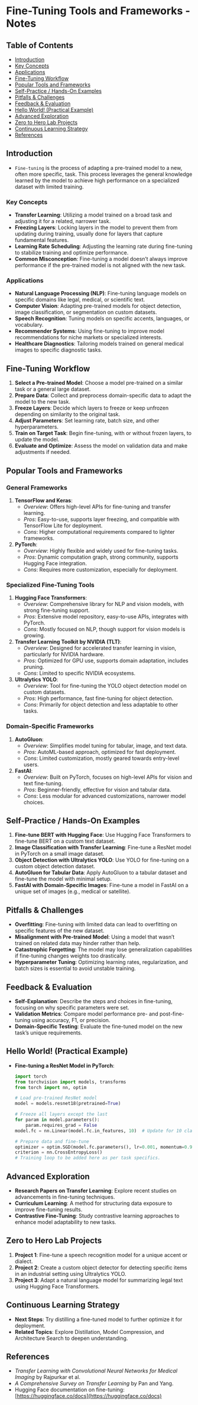 # Fine-Tuning Tools and Frameworks - Notes

## Table of Contents
  - [Introduction](#introduction)
  - [Key Concepts](#key-concepts)
  - [Applications](#applications)
  - [Fine-Tuning Workflow](#fine-tuning-workflow)
  - [Popular Tools and Frameworks](#popular-tools-and-frameworks)
  - [Self-Practice / Hands-On Examples](#self-practice--hands-on-examples)
  - [Pitfalls & Challenges](#pitfalls--challenges)
  - [Feedback & Evaluation](#feedback--evaluation)
  - [Hello World! (Practical Example)](#hello-world-practical-example)
  - [Advanced Exploration](#advanced-exploration)
  - [Zero to Hero Lab Projects](#zero-to-hero-lab-projects)
  - [Continuous Learning Strategy](#continuous-learning-strategy)
  - [References](#references)

## Introduction
- `Fine-tuning` is the process of adapting a pre-trained model to a new, often more specific, task. This process leverages the general knowledge learned by the model to achieve high performance on a specialized dataset with limited training.

### Key Concepts
- **Transfer Learning**: Utilizing a model trained on a broad task and adjusting it for a related, narrower task.
- **Freezing Layers**: Locking layers in the model to prevent them from updating during training, usually done for layers that capture fundamental features.
- **Learning Rate Scheduling**: Adjusting the learning rate during fine-tuning to stabilize training and optimize performance.
- **Common Misconception**: Fine-tuning a model doesn’t always improve performance if the pre-trained model is not aligned with the new task.

### Applications
- **Natural Language Processing (NLP)**: Fine-tuning language models on specific domains like legal, medical, or scientific text.
- **Computer Vision**: Adapting pre-trained models for object detection, image classification, or segmentation on custom datasets.
- **Speech Recognition**: Tuning models on specific accents, languages, or vocabulary.
- **Recommender Systems**: Using fine-tuning to improve model recommendations for niche markets or specialized interests.
- **Healthcare Diagnostics**: Tailoring models trained on general medical images to specific diagnostic tasks.

## Fine-Tuning Workflow
1. **Select a Pre-trained Model**: Choose a model pre-trained on a similar task or a general large dataset.
2. **Prepare Data**: Collect and preprocess domain-specific data to adapt the model to the new task.
3. **Freeze Layers**: Decide which layers to freeze or keep unfrozen depending on similarity to the original task.
4. **Adjust Parameters**: Set learning rate, batch size, and other hyperparameters.
5. **Train on Target Task**: Begin fine-tuning, with or without frozen layers, to update the model.
6. **Evaluate and Optimize**: Assess the model on validation data and make adjustments if needed.

## Popular Tools and Frameworks

### General Frameworks
1. **TensorFlow and Keras**:
   - *Overview*: Offers high-level APIs for fine-tuning and transfer learning.
   - *Pros*: Easy-to-use, supports layer freezing, and compatible with TensorFlow Lite for deployment.
   - *Cons*: Higher computational requirements compared to lighter frameworks.
2. **PyTorch**:
   - *Overview*: Highly flexible and widely used for fine-tuning tasks.
   - *Pros*: Dynamic computation graph, strong community, supports Hugging Face integration.
   - *Cons*: Requires more customization, especially for deployment.

### Specialized Fine-Tuning Tools
1. **Hugging Face Transformers**:
   - *Overview*: Comprehensive library for NLP and vision models, with strong fine-tuning support.
   - *Pros*: Extensive model repository, easy-to-use APIs, integrates with PyTorch.
   - *Cons*: Mostly focused on NLP, though support for vision models is growing.
2. **Transfer Learning Toolkit by NVIDIA (TLT)**:
   - *Overview*: Designed for accelerated transfer learning in vision, particularly for NVIDIA hardware.
   - *Pros*: Optimized for GPU use, supports domain adaptation, includes pruning.
   - *Cons*: Limited to specific NVIDIA ecosystems.
3. **Ultralytics YOLO**:
   - *Overview*: Tool for fine-tuning the YOLO object detection model on custom datasets.
   - *Pros*: High performance, fast fine-tuning for object detection.
   - *Cons*: Primarily for object detection and less adaptable to other tasks.

### Domain-Specific Frameworks
1. **AutoGluon**:
   - *Overview*: Simplifies model tuning for tabular, image, and text data.
   - *Pros*: AutoML-based approach, optimized for fast deployment.
   - *Cons*: Limited customization, mostly geared towards entry-level users.
2. **FastAI**:
   - *Overview*: Built on PyTorch, focuses on high-level APIs for vision and text fine-tuning.
   - *Pros*: Beginner-friendly, effective for vision and tabular data.
   - *Cons*: Less modular for advanced customizations, narrower model choices.

## Self-Practice / Hands-On Examples
1. **Fine-tune BERT with Hugging Face**: Use Hugging Face Transformers to fine-tune BERT on a custom text dataset.
2. **Image Classification with Transfer Learning**: Fine-tune a ResNet model in PyTorch on a small image dataset.
3. **Object Detection with Ultralytics YOLO**: Use YOLO for fine-tuning on a custom object detection dataset.
4. **AutoGluon for Tabular Data**: Apply AutoGluon to a tabular dataset and fine-tune the model with minimal setup.
5. **FastAI with Domain-Specific Images**: Fine-tune a model in FastAI on a unique set of images (e.g., medical or satellite).

## Pitfalls & Challenges
- **Overfitting**: Fine-tuning with limited data can lead to overfitting on specific features of the new dataset.
- **Misalignment with Pre-trained Model**: Using a model that wasn’t trained on related data may hinder rather than help.
- **Catastrophic Forgetting**: The model may lose generalization capabilities if fine-tuning changes weights too drastically.
- **Hyperparameter Tuning**: Optimizing learning rates, regularization, and batch sizes is essential to avoid unstable training.

## Feedback & Evaluation
- **Self-Explanation**: Describe the steps and choices in fine-tuning, focusing on why specific parameters were set.
- **Validation Metrics**: Compare model performance pre- and post-fine-tuning using accuracy, F1, or precision.
- **Domain-Specific Testing**: Evaluate the fine-tuned model on the new task’s unique requirements.

## Hello World! (Practical Example)
- **Fine-tuning a ResNet Model in PyTorch**:
  ```python
  import torch
  from torchvision import models, transforms
  from torch import nn, optim

  # Load pre-trained ResNet model
  model = models.resnet18(pretrained=True)
  
  # Freeze all layers except the last
  for param in model.parameters():
      param.requires_grad = False
  model.fc = nn.Linear(model.fc.in_features, 10)  # Update for 10 classes

  # Prepare data and fine-tune
  optimizer = optim.SGD(model.fc.parameters(), lr=0.001, momentum=0.9)
  criterion = nn.CrossEntropyLoss()
  # Training loop to be added here as per task specifics.
  ```

## Advanced Exploration
- **Research Papers on Transfer Learning**: Explore recent studies on advancements in fine-tuning techniques.
- **Curriculum Learning**: A method for structuring data exposure to improve fine-tuning results.
- **Contrastive Fine-Tuning**: Study contrastive learning approaches to enhance model adaptability to new tasks.

## Zero to Hero Lab Projects
1. **Project 1**: Fine-tune a speech recognition model for a unique accent or dialect.
2. **Project 2**: Create a custom object detector for detecting specific items in an industrial setting using Ultralytics YOLO.
3. **Project 3**: Adapt a natural language model for summarizing legal text using Hugging Face Transformers.

## Continuous Learning Strategy
- **Next Steps**: Try distilling a fine-tuned model to further optimize it for deployment.
- **Related Topics**: Explore Distillation, Model Compression, and Architecture Search to deepen understanding.

## References
- *Transfer Learning with Convolutional Neural Networks for Medical Imaging* by Rajpurkar et al.
- *A Comprehensive Survey on Transfer Learning* by Pan and Yang.
- Hugging Face documentation on fine-tuning: [https://huggingface.co/docs](https://huggingface.co/docs)